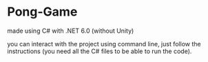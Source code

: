 # Pong-Game
made using C# with .NET 6.0 (without Unity)

you can interact with the project using command line, just follow the instructions (you need all the C# files to be able to run the code).
